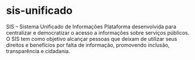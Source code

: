 # sis-unificado
SIS – Sistema Unificado de Informações Plataforma desenvolvida para centralizar e democratizar o acesso a informações sobre serviços públicos. O SIS tem como objetivo alcançar pessoas que deixam de utilizar seus direitos e benefícios por falta de informação, promovendo inclusão, transparência e cidadania.

